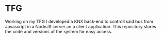 # TFG

Working on my TFG I developed a KNX back-end to controll said bus from Javascript in a NodeJS server an a client application. This repository stores the code and versions of the system for easy access.
